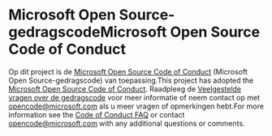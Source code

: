 # <a name="microsoft-open-source-code-of-conduct"></a><span data-ttu-id="067a8-101">Microsoft Open Source-gedragscode</span><span class="sxs-lookup"><span data-stu-id="067a8-101">Microsoft Open Source Code of Conduct</span></span>

<span data-ttu-id="067a8-102">Op dit project is de [Microsoft Open Source Code of Conduct](https://opensource.microsoft.com/codeofconduct/) (Microsoft Open Source-gedragscode) van toepassing.</span><span class="sxs-lookup"><span data-stu-id="067a8-102">This project has adopted the [Microsoft Open Source Code of Conduct](https://opensource.microsoft.com/codeofconduct/).</span></span>
<span data-ttu-id="067a8-103">Raadpleeg de [Veelgestelde vragen over de gedragscode](https://opensource.microsoft.com/codeofconduct/faq/) voor meer informatie of neem contact op met [opencode@microsoft.com](mailto:opencode@microsoft.com) als u meer vragen of opmerkingen hebt.</span><span class="sxs-lookup"><span data-stu-id="067a8-103">For more information see the [Code of Conduct FAQ](https://opensource.microsoft.com/codeofconduct/faq/) or contact [opencode@microsoft.com](mailto:opencode@microsoft.com) with any additional questions or comments.</span></span>
